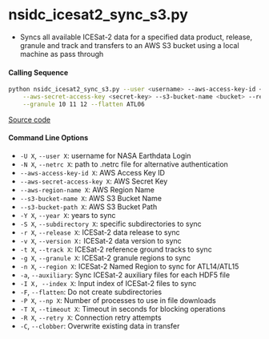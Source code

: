 nsidc_icesat2_sync_s3.py
========================

- Syncs all available ICESat-2 data for a specified data product, release, granule and track and transfers to an AWS S3 bucket using a local machine as pass through

#### Calling Sequence
```bash
python nsidc_icesat2_sync_s3.py --user <username> --aws-access-key-id <access-key> \
	--aws-secret-access-key <secret-key> --s3-bucket-name <bucket> --release 004 \
	--granule 10 11 12 --flatten ATL06
```
[Source code](https://github.com/tsutterley/read-ICESat-2/blob/main/scripts/nsidc_icesat2_sync_s3.py)

#### Command Line Options
- `-U X`, `--user X`: username for NASA Earthdata Login
- `-N X`, `--netrc X`: path to .netrc file for alternative authentication
- `--aws-access-key-id X`: AWS Access Key ID
- `--aws-secret-access-key X`: AWS Secret Key
- `--aws-region-name X`: AWS Region Name
- `--s3-bucket-name X`: AWS S3 Bucket Name
- `--s3-bucket-path X`: AWS S3 Bucket Path
- `-Y X`, `--year X`: years to sync
- `-S X`, `--subdirectory X`: specific subdirectories to sync
- `-r X`, `--release X`: ICESat-2 data release to sync
- `-v X`, `--version X:` ICESat-2 data version to sync
- `-t X`, `--track X`: ICESat-2 reference ground tracks to sync
- `-g X`, `--granule X`: ICESat-2 granule regions to sync
- `-n X`, `--region X`: ICESat-2 Named Region to sync for ATL14/ATL15
- `-a`, `--auxiliary`: Sync ICESat-2 auxiliary files for each HDF5 file
- `-I X, --index X`: Input index of ICESat-2 files to sync
- `-F`, `--flatten`: Do not create subdirectories
- `-P X`, `--np X`: Number of processes to use in file downloads
- `-T X`, `--timeout X`: Timeout in seconds for blocking operations
- `-R X`, `--retry X`: Connection retry attempts
- `-C`, `--clobber`: Overwrite existing data in transfer

